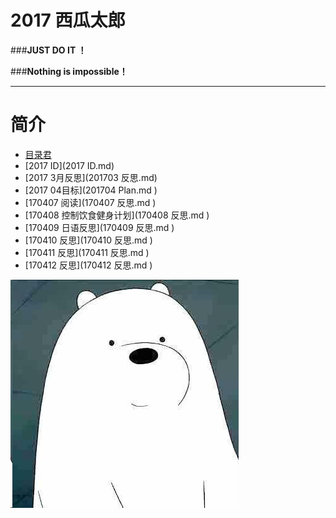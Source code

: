 # **2017 西瓜太郎**


###**JUST DO IT ！**

###**Nothing is impossible！**

- -  - - --

# 简介
- [目录君](README.md)
- [2017 ID](2017 ID.md)
- [2017 3月反思](201703 反思.md) 
- [2017 04目标](201704 Plan.md )
- [170407 阅读](170407 反思.md )
- [170408 控制饮食健身计划](170408 反思.md )
- [170409 日语反思](170409 反思.md )
- [170410 反思](170410 反思.md )
- [170411 反思](170411 反思.md )
- [170412 反思](170412 反思.md )

[](C:\Users\Administrator\Desktop\My-Plan-in-2017\_image)

![](./_image/2017-04-05-00-42-51.jpg)












